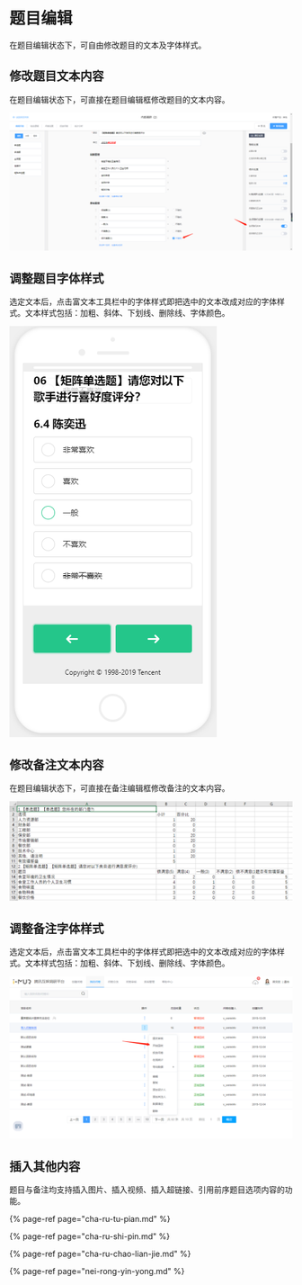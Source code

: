 # 题目编辑

在题目编辑状态下，可自由修改题目的文本及字体样式。

## 修改题目文本内容

在题目编辑状态下，可直接在题目编辑框修改题目的文本内容。

![&#x4FEE;&#x6539;&#x9898;&#x76EE;&#x5185;&#x5BB9;](../../.gitbook/assets/image%20%28418%29.png)

## 调整题目字体样式

选定文本后，点击富文本工具栏中的字体样式即把选中的文本改成对应的字体样式。文本样式包括：加粗、斜体、下划线、删除线、字体颜色。

![&#x8C03;&#x6574;&#x5B57;&#x4F53;&#x6837;&#x5F0F;](../../.gitbook/assets/image%20%28211%29.png)

## 修改备注文本内容

在题目编辑状态下，可直接在备注编辑框修改备注的文本内容。

![&#x4FEE;&#x6539;&#x5907;&#x6CE8;&#x5185;&#x5BB9;](../../.gitbook/assets/image%20%28242%29.png)

## 调整备注字体样式

选定文本后，点击富文本工具栏中的字体样式即把选中的文本改成对应的字体样式。文本样式包括：加粗、斜体、下划线、删除线、字体颜色。

![&#x8C03;&#x6574;&#x5B57;&#x4F53;&#x6837;&#x5F0F;](../../.gitbook/assets/image%20%28203%29.png)

## 插入其他内容

题目与备注均支持插入图片、插入视频、插入超链接、引用前序题目选项内容的功能。

{% page-ref page="cha-ru-tu-pian.md" %}

{% page-ref page="cha-ru-shi-pin.md" %}

{% page-ref page="cha-ru-chao-lian-jie.md" %}

{% page-ref page="nei-rong-yin-yong.md" %}

